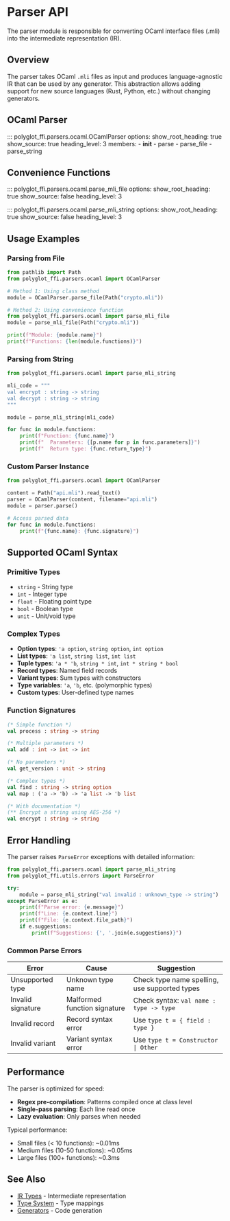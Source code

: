 # Parser API

The parser module is responsible for converting OCaml interface files (.mli) into the intermediate representation (IR).

## Overview

The parser takes OCaml `.mli` files as input and produces language-agnostic IR that can be used by any generator. This abstraction allows adding support for new source languages (Rust, Python, etc.) without changing generators.

## OCaml Parser

::: polyglot_ffi.parsers.ocaml.OCamlParser
    options:
      show_root_heading: true
      show_source: true
      heading_level: 3
      members:
        - __init__
        - parse
        - parse_file
        - parse_string

## Convenience Functions

::: polyglot_ffi.parsers.ocaml.parse_mli_file
    options:
      show_root_heading: true
      show_source: false
      heading_level: 3

::: polyglot_ffi.parsers.ocaml.parse_mli_string
    options:
      show_root_heading: true
      show_source: false
      heading_level: 3

## Usage Examples

### Parsing from File

```python
from pathlib import Path
from polyglot_ffi.parsers.ocaml import OCamlParser

# Method 1: Using class method
module = OCamlParser.parse_file(Path("crypto.mli"))

# Method 2: Using convenience function
from polyglot_ffi.parsers.ocaml import parse_mli_file
module = parse_mli_file(Path("crypto.mli"))

print(f"Module: {module.name}")
print(f"Functions: {len(module.functions)}")
```

### Parsing from String

```python
from polyglot_ffi.parsers.ocaml import parse_mli_string

mli_code = """
val encrypt : string -> string
val decrypt : string -> string
"""

module = parse_mli_string(mli_code)

for func in module.functions:
    print(f"Function: {func.name}")
    print(f"  Parameters: {[p.name for p in func.parameters]}")
    print(f"  Return type: {func.return_type}")
```

### Custom Parser Instance

```python
from polyglot_ffi.parsers.ocaml import OCamlParser

content = Path("api.mli").read_text()
parser = OCamlParser(content, filename="api.mli")
module = parser.parse()

# Access parsed data
for func in module.functions:
    print(f"{func.name}: {func.signature}")
```

## Supported OCaml Syntax

### Primitive Types

- `string` - String type
- `int` - Integer type
- `float` - Floating point type
- `bool` - Boolean type
- `unit` - Unit/void type

### Complex Types

- **Option types**: `'a option`, `string option`, `int option`
- **List types**: `'a list`, `string list`, `int list`
- **Tuple types**: `'a * 'b`, `string * int`, `int * string * bool`
- **Record types**: Named field records
- **Variant types**: Sum types with constructors
- **Type variables**: `'a`, `'b`, etc. (polymorphic types)
- **Custom types**: User-defined type names

### Function Signatures

```ocaml
(* Simple function *)
val process : string -> string

(* Multiple parameters *)
val add : int -> int -> int

(* No parameters *)
val get_version : unit -> string

(* Complex types *)
val find : string -> string option
val map : ('a -> 'b) -> 'a list -> 'b list

(* With documentation *)
(** Encrypt a string using AES-256 *)
val encrypt : string -> string
```

## Error Handling

The parser raises `ParseError` exceptions with detailed information:

```python
from polyglot_ffi.parsers.ocaml import parse_mli_string
from polyglot_ffi.utils.errors import ParseError

try:
    module = parse_mli_string("val invalid : unknown_type -> string")
except ParseError as e:
    print(f"Parse error: {e.message}")
    print(f"Line: {e.context.line}")
    print(f"File: {e.context.file_path}")
    if e.suggestions:
        print(f"Suggestions: {', '.join(e.suggestions)}")
```

### Common Parse Errors

| Error | Cause | Suggestion |
|-------|-------|------------|
| Unsupported type | Unknown type name | Check type name spelling, use supported types |
| Invalid signature | Malformed function signature | Check syntax: `val name : type -> type` |
| Invalid record | Record syntax error | Use `type t = { field : type }` |
| Invalid variant | Variant syntax error | Use `type t = Constructor \| Other` |

## Performance

The parser is optimized for speed:

- **Regex pre-compilation**: Patterns compiled once at class level
- **Single-pass parsing**: Each line read once
- **Lazy evaluation**: Only parses when needed

Typical performance:
- Small files (< 10 functions): ~0.01ms
- Medium files (10-50 functions): ~0.05ms
- Large files (100+ functions): ~0.3ms

## See Also

- [IR Types](ir-types.md) - Intermediate representation
- [Type System](type-system.md) - Type mappings
- [Generators](generators.md) - Code generation
